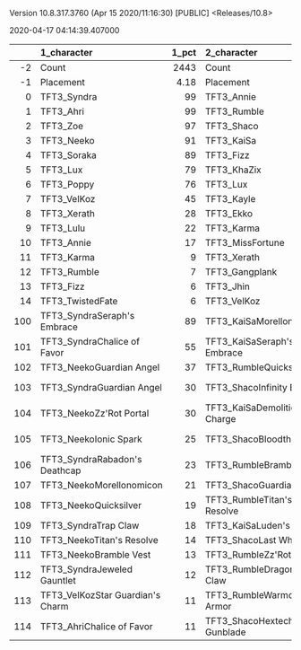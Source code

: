 Version 10.8.317.3760 (Apr 15 2020/11:16:30) [PUBLIC] <Releases/10.8>

2020-04-17 04:14:39.407000

|     | 1_character                      |   1_pct | 2_character                      |   2_pct | 4_character                      |   4_pct | 5_character                     |   5_pct | 3_character                    |   3_pct | 6_character                      |   6_pct |
|----:|:---------------------------------|--------:|:---------------------------------|--------:|:---------------------------------|--------:|:--------------------------------|--------:|:-------------------------------|--------:|:---------------------------------|--------:|
|  -2 | Count                            | 2443    | Count                            | 1502    | Count                            | 2063    | Count                           | 2043    | Count                          | 2983    | Count                            | 1305    |
|  -1 | Placement                        |    4.18 | Placement                        |    4.29 | Placement                        |    4.41 | Placement                       |    4.42 | Placement                      |    4.56 | Placement                        |    4.63 |
|   0 | TFT3_Syndra                      |   99    | TFT3_Annie                       |   99    | TFT3_Blitzcrank                  |  100    | TFT3_Irelia                     |  100    | TFT3_Mordekaiser               |   93    | TFT3_Kayle                       |   99    |
|   1 | TFT3_Ahri                        |   99    | TFT3_Rumble                      |   98    | TFT3_Vi                          |   99    | TFT3_Vi                         |  100    | TFT3_Karma                     |   92    | TFT3_Shen                        |   97    |
|   2 | TFT3_Zoe                         |   97    | TFT3_Shaco                       |   98    | TFT3_ChoGath                     |   99    | TFT3_Lucian                     |   99    | TFT3_Jhin                      |   92    | TFT3_WuKong                      |   82    |
|   3 | TFT3_Neeko                       |   91    | TFT3_KaiSa                       |   98    | TFT3_Malphite                    |   98    | TFT3_Fiora                      |   98    | TFT3_Ashe                      |   87    | TFT3_Ezreal                      |   77    |
|   4 | TFT3_Soraka                      |   89    | TFT3_Fizz                        |   97    | TFT3_Jinx                        |   81    | TFT3_Leona                      |   98    | TFT3_Lux                       |   67    | TFT3_Kassadin                    |   76    |
|   5 | TFT3_Lux                         |   79    | TFT3_KhaZix                      |   78    | TFT3_Ezreal                      |   80    | TFT3_Ekko                       |   89    | TFT3_Shaco                     |   65    | TFT3_MissFortune                 |   75    |
|   6 | TFT3_Poppy                       |   76    | TFT3_Lux                         |   64    | TFT3_MissFortune                 |   66    | TFT3_Kayle                      |   62    | TFT3_Lulu                      |   59    | TFT3_Thresh                      |   70    |
|   7 | TFT3_VelKoz                      |   45    | TFT3_Kayle                       |   31    | TFT3_Graves                      |   54    | TFT3_Thresh                     |   60    | TFT3_Xerath                    |   44    | TFT3_Blitzcrank                  |   59    |
|   8 | TFT3_Xerath                      |   28    | TFT3_Ekko                        |   17    | TFT3_Lucian                      |   41    | TFT3_MissFortune                |   48    | TFT3_JarvanIV                  |   39    | TFT3_Irelia                      |   53    |
|   9 | TFT3_Lulu                        |   22    | TFT3_Karma                       |   15    | TFT3_VelKoz                      |   19    | TFT3_Shen                       |   29    | TFT3_WuKong                    |   36    | TFT3_Xayah                       |   45    |
|  10 | TFT3_Annie                       |   17    | TFT3_MissFortune                 |    7    | TFT3_KhaZix                      |   19    | TFT3_Kassadin                   |   23    | TFT3_Jayce                     |   34    | TFT3_Lulu                        |   25    |
|  11 | TFT3_Karma                       |    9    | TFT3_Xerath                      |    5    | TFT3_TwistedFate                 |   14    | TFT3_Ezreal                     |   15    | TFT3_Kassadin                  |   21    | TFT3_Vi                          |   14    |
|  12 | TFT3_Rumble                      |    7    | TFT3_Gangplank                   |    3    | TFT3_AurelionSol                 |   12    | TFT3_Lulu                       |   10    | TFT3_Poppy                     |   19    | TFT3_ChoGath                     |   14    |
|  13 | TFT3_Fizz                        |    6    | TFT3_Jhin                        |    2    | TFT3_Kayle                       |    9    | TFT3_Blitzcrank                 |    7    | TFT3_Leona                     |   11    | TFT3_KaiSa                       |   11    |
|  14 | TFT3_TwistedFate                 |    6    | TFT3_VelKoz                      |    2    | TFT3_Lulu                        |    6    | TFT3_WuKong                     |    7    | TFT3_Thresh                    |    9    | TFT3_Malphite                    |    8    |
| 100 | TFT3_SyndraSeraph's Embrace      |   89    | TFT3_KaiSaMorellonomicon         |   58    | TFT3_JinxGiant Slayer            |   59    | TFT3_IreliaInfinity Edge        |   84    | TFT3_ShacoGuardian Angel       |   41    | TFT3_KayleGuinsoo's Rageblade    |   74    |
| 101 | TFT3_SyndraChalice of Favor      |   55    | TFT3_KaiSaSeraph's Embrace       |   46    | TFT3_JinxRed Buff                |   48    | TFT3_LucianRed Buff             |   55    | TFT3_JhinRunaan's Hurricane    |   36    | TFT3_KayleGuardian Angel         |   62    |
| 102 | TFT3_NeekoGuardian Angel         |   37    | TFT3_RumbleQuicksilver           |   43    | TFT3_JinxGuardian Angel          |   31    | TFT3_IreliaLast Whisper         |   33    | TFT3_JhinGuardian Angel        |   36    | TFT3_KayleRapid Firecannon       |   37    |
| 103 | TFT3_SyndraGuardian Angel        |   30    | TFT3_ShacoInfinity Edge          |   38    | TFT3_MissFortuneSeraph's Embrace |   17    | TFT3_IreliaGuardian Angel       |   29    | TFT3_JhinLast Whisper          |   32    | TFT3_KayleHand Of Justice        |   28    |
| 104 | TFT3_NeekoZz'Rot Portal          |   30    | TFT3_KaiSaDemolitionist's Charge |   38    | TFT3_ChoGathIonic Spark          |   16    | TFT3_IreliaInfiltrator's Talons |   22    | TFT3_ShacoBloodthirster        |   32    | TFT3_MissFortuneSeraph's Embrace |   15    |
| 105 | TFT3_NeekoIonic Spark            |   25    | TFT3_ShacoBloodthirster          |   35    | TFT3_VelKozSeraph's Embrace      |   15    | TFT3_EkkoMorellonomicon         |   15    | TFT3_JhinInfinity Edge         |   32    | TFT3_KayleQuicksilver            |   14    |
| 106 | TFT3_SyndraRabadon's Deathcap    |   23    | TFT3_RumbleBramble Vest          |   33    | TFT3_JinxRunaan's Hurricane      |   14    | TFT3_IreliaBloodthirster        |   15    | TFT3_ShacoInfinity Edge        |   16    | TFT3_KayleMorellonomicon         |   14    |
| 107 | TFT3_NeekoMorellonomicon         |   21    | TFT3_ShacoGuardian Angel         |   33    | TFT3_ViIonic Spark               |   13    | TFT3_ViIonic Spark              |   15    | TFT3_JhinTrap Claw             |   16    | TFT3_IreliaInfinity Edge         |   13    |
| 108 | TFT3_NeekoQuicksilver            |   19    | TFT3_RumbleTitan's Resolve       |   33    | TFT3_BlitzcrankZephyr            |   13    | TFT3_IreliaSeraph's Embrace     |   14    | TFT3_MordekaiserMorellonomicon |   15    | TFT3_KayleStatikk Shiv           |   12    |
| 109 | TFT3_SyndraTrap Claw             |   18    | TFT3_KaiSaLuden's Echo           |   16    | TFT3_JinxTrap Claw               |   12    | TFT3_LeonaIonic Spark           |   13    | TFT3_MordekaiserIonic Spark    |   11    | TFT3_KayleTrap Claw              |   11    |
| 110 | TFT3_NeekoTitan's Resolve        |   14    | TFT3_ShacoLast Whisper           |   16    | TFT3_ChoGathMorellonomicon       |   12    | TFT3_LeonaZephyr                |   12    | TFT3_XerathGuinsoo's Rageblade |   11    | TFT3_MissFortuneQuicksilver      |   10    |
| 111 | TFT3_NeekoBramble Vest           |   13    | TFT3_RumbleZz'Rot Portal         |    9    | TFT3_JinxLast Whisper            |   12    | TFT3_LucianGiant Slayer         |   10    | TFT3_ShacoHextech Gunblade     |   11    | TFT3_BlitzcrankZephyr            |   10    |
| 112 | TFT3_SyndraJeweled Gauntlet      |   12    | TFT3_RumbleDragon's Claw         |    9    | TFT3_JinxRapid Firecannon        |   11    | TFT3_IreliaRabadon's Deathcap   |    9    | TFT3_AsheDark Star's Heart     |   10    | TFT3_MissFortuneHand Of Justice  |    9    |
| 113 | TFT3_VelKozStar Guardian's Charm |   11    | TFT3_RumbleWarmog's Armor        |    8    | TFT3_ChoGathGuardian Angel       |   11    | TFT3_IreliaHand Of Justice      |    9    | TFT3_MordekaiserBramble Vest   |   10    | TFT3_KayleInfinity Edge          |    9    |
| 114 | TFT3_AhriChalice of Favor        |   11    | TFT3_ShacoHextech Gunblade       |    8    | TFT3_LucianRed Buff              |   10    | TFT3_KayleGuinsoo's Rageblade   |    9    | TFT3_MordekaiserRedemption     |    9    | TFT3_WuKongIonic Spark           |    9    |
